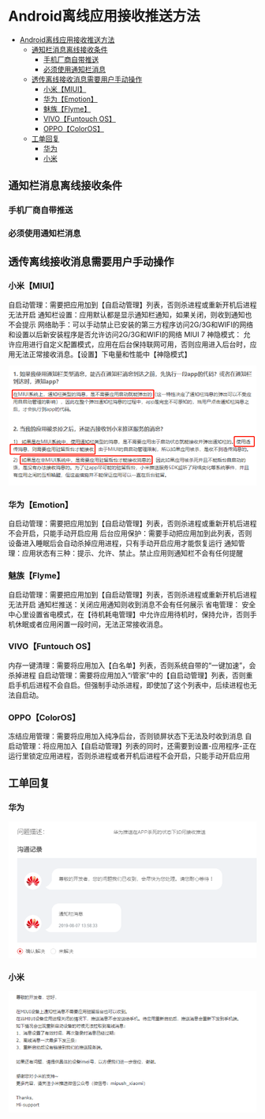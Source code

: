# Android离线应用接收推送方法

<!-- TOC -->

- [Android离线应用接收推送方法](#android离线应用接收推送方法)
    - [通知栏消息离线接收条件](#通知栏消息离线接收条件)
        - [手机厂商自带推送](#手机厂商自带推送)
        - [必须使用通知栏消息](#必须使用通知栏消息)
    - [透传离线接收消息需要用户手动操作](#透传离线接收消息需要用户手动操作)
        - [小米【MIUI】](#小米miui)
        - [华为【Emotion】](#华为emotion)
        - [魅族【Flyme】](#魅族flyme)
        - [VIVO【Funtouch OS】](#vivofuntouch-os)
        - [OPPO【ColorOS】](#oppocoloros)
    - [工单回复](#工单回复)
        - [华为](#华为)
        - [小米](#小米)

<!-- /TOC -->

## 通知栏消息离线接收条件

### 手机厂商自带推送

### 必须使用通知栏消息

## 透传离线接收消息需要用户手动操作

### 小米【MIUI】

自启动管理：需要把应用加到【自启动管理】列表，否则杀进程或重新开机后进程无法开启
通知栏设置：应用默认都是显示通知栏通知，如果关闭，则收到通知也不会提示
网络助手：可以手动禁止已安装的第三方程序访问2G/3G和WIFI的网络和设置以后新安装程序是否允许访问2G/3G和WIFI的网络
MIUI 7 神隐模式： 允许应用进行自定义配置模式，应用在后台保持联网可用，否则应用进入后台时，应用无法正常接收消息。【设置】下电量和性能中【神隐模式】

![](img/2019-08-07-12-24-56.png)

### 华为【Emotion】

自启动管理：需要把应用加到【自启动管理】列表，否则杀进程或重新开机后进程不会开启，只能手动开启应用
后台应用保护：需要手动把应用加到此列表，否则设备进入睡眠后会自动杀掉应用进程，只有手动开启应用才能恢复运行
通知管理：应用状态有三种：提示、允许、禁止。禁止应用则通知栏不会有任何提醒

### 魅族【Flyme】

自启动管理：需要把应用加到【自启动管理】列表，否则杀进程或重新开机后进程无法开启
通知栏推送：关闭应用通知则收到消息不会有任何展示
省电管理： 安全中心里设置省电模式，在【待机耗电管理】中允许应用待机时，保持允许，否则手机休眠或者应用闲置一段时间，无法正常接收消息。

### VIVO【Funtouch OS】

内存一键清理：需要将应用加入【白名单】列表，否则系统自带的“一键加速”，会杀掉进程
自启动管理：需要将应用加入“i管家”中的【自启动管理】列表，否则重启手机后进程不会自启。但强制手动杀进程，即使加了这个列表中，后续进程也无法自启动。

### OPPO【ColorOS】

冻结应用管理：需要将应用加入纯净后台，否则锁屏状态下无法及时收到消息
自启动管理：将应用加入【自启动管理】列表的同时，还需要到设置-应用程序-正在运行里锁定应用进程，否则杀进程或者开机后进程不会开启，只能手动开启应用

## 工单回复

### 华为

![](img/2019-08-08-10-24-46.png)

### 小米

![](img/2019-08-08-10-26-19.png)